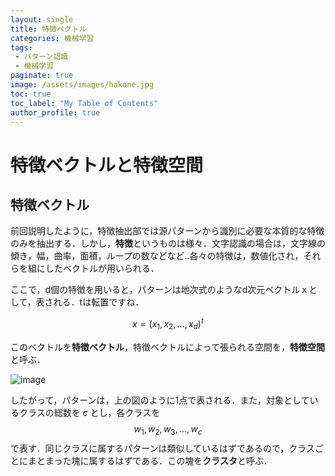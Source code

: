 ```yaml
---
layout: single
title: 特徴ベクトル
categories: 機械学習
tags:
 - パターン認識
 - 機械学習
paginate: true
image: /assets/images/hakone.jpg
toc: true
toc_label: "My Table of Contents"
author_profile: true
---
```


# 特徴ベクトルと特徴空間
## 特徴ベクトル
前回説明したように，特徴抽出部では源パターンから識別に必要な本質的な特徴のみを抽出する．しかし，**特徴**というものは様々．文字認識の場合は，文字線の傾き，幅，曲率，面積，ループの数などなど..各々の特徴は，数値化され，それらを組にしたベクトルが用いられる．

ここで，d個の特徴を用いると，パターンは地次式のようなd次元ベクトルｘとして，表される．tは転置ですね．

$$  x = (x_1,x_2,...,x_d)^t $$

このベクトルを**特徴ベクトル**，特徴ベクトルによって張られる空間を，**特徴空間**と呼ぶ．

![image](https://mytheta.github.io/blog/assets/images/vector.png)

したがって，パターンは，上の図のように1点で表される．また，対象としているクラスの総数を _c_ とし，各クラスを $$ w_1,w_2,w_3,...,w_c $$ で表す．同じクラスに属するパターンは類似しているはずであるので，クラスごとにまとまった塊に属するはずである．この塊を**クラスタ**と呼ぶ．
